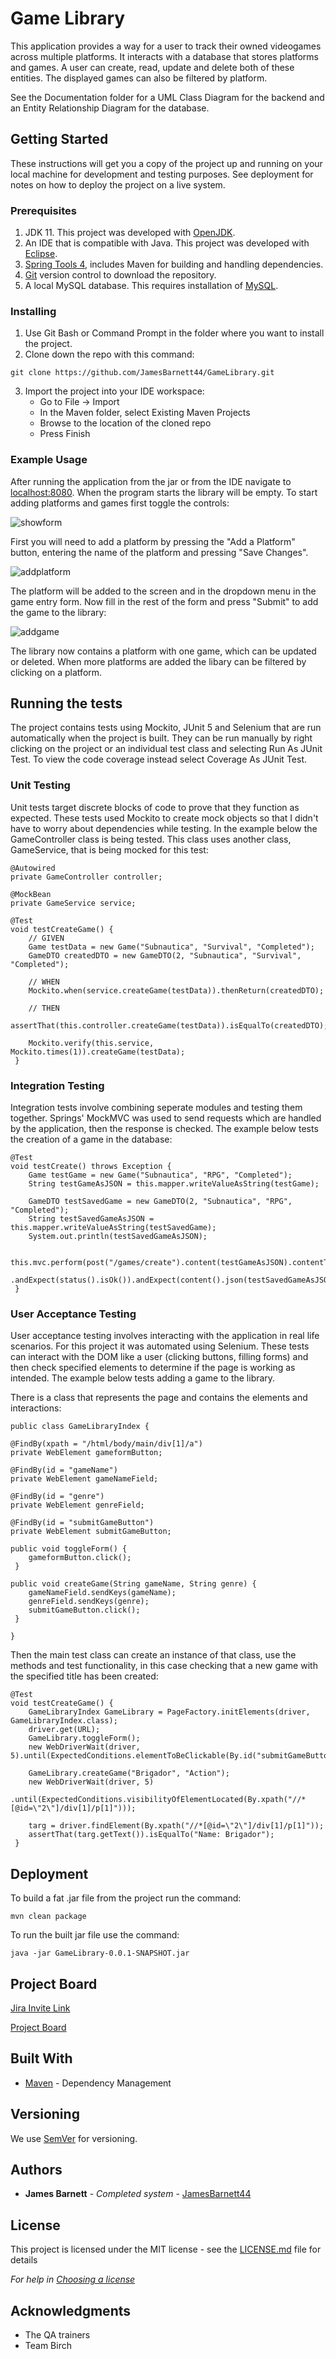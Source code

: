 # Game Library

This application provides a way for a user to track their owned videogames across multiple platforms. It interacts with a database that stores platforms and games. A user can create, read, update and delete both of these entities. The displayed games can also be filtered by platform.

See the Documentation folder for a UML Class Diagram for the backend and an Entity Relationship Diagram for the database.

## Getting Started

These instructions will get you a copy of the project up and running on your local machine for development and testing purposes. See deployment for notes on how to deploy the project on a live system.

### Prerequisites

1. JDK 11. This project was developed with [OpenJDK](https://adoptopenjdk.net/).
2. An IDE that is compatible with Java. This project was developed with [Eclipse](https://www.eclipse.org/downloads/).
3. [Spring Tools 4](https://marketplace.eclipse.org/content/spring-tools-4-aka-spring-tool-suite-4), includes Maven for building and handling dependencies.
4. [Git](https://git-scm.com/downloads) version control to download the repository.
5. A local MySQL database. This requires installation of [MySQL](https://dev.mysql.com/doc/mysql-installation-excerpt/8.0/en/installing.html).

### Installing

1. Use Git Bash or Command Prompt in the folder where you want to install the project.
2. Clone down the repo with this command:
```
git clone https://github.com/JamesBarnett44/GameLibrary.git
```
3. Import the project into your IDE workspace:
    * Go to File -> Import
    * In the Maven folder, select Existing Maven Projects
    * Browse to the location of the cloned repo
    * Press Finish

### Example Usage
After running the application from the jar or from the IDE navigate to [localhost:8080](http://localhost:8080/). When the program starts the library will be empty. To start adding platforms and games first toggle the controls:

![showform](Documentation/screenshots/showform.png)

First you will need to add a platform by pressing the "Add a Platform" button, entering the name of the platform and pressing "Save Changes".

![addplatform](Documentation/screenshots/addplatform.png)

The platform will be added to the screen and in the dropdown menu in the game entry form. Now fill in the rest of the form and press "Submit" to add the game to the library:

![addgame](Documentation/screenshots/addgame.png)

The library now contains a platform with one game, which can be updated or deleted. When more platforms are added the libary can be filtered by clicking on a platform. 

## Running the tests

The project contains tests using Mockito, JUnit 5 and Selenium that are run automatically when the project is built. They can be run manually by right clicking on the project or an individual test class and selecting Run As JUnit Test. To view the code coverage instead select Coverage As JUnit Test.

### Unit Testing 

Unit tests target discrete blocks of code to prove that they function as expected. These tests used Mockito to create mock objects so that I didn't have to worry about dependencies while testing. In the example below the GameController class is being tested. This class uses another class, GameService, that is being mocked for this test:
```
@Autowired
private GameController controller;

@MockBean
private GameService service;

@Test
void testCreateGame() {
    // GIVEN
    Game testData = new Game("Subnautica", "Survival", "Completed");
    GameDTO createdDTO = new GameDTO(2, "Subnautica", "Survival", "Completed");

    // WHEN
    Mockito.when(service.createGame(testData)).thenReturn(createdDTO);

    // THEN
    assertThat(this.controller.createGame(testData)).isEqualTo(createdDTO);

    Mockito.verify(this.service, Mockito.times(1)).createGame(testData);
 }
```

### Integration Testing 

Integration tests involve combining seperate modules and testing them together. Springs' MockMVC was used to send requests which are handled by the application, then the response is checked. The example below tests the creation of a game in the database: 
```
@Test
void testCreate() throws Exception {
    Game testGame = new Game("Subnautica", "RPG", "Completed");
    String testGameAsJSON = this.mapper.writeValueAsString(testGame);

    GameDTO testSavedGame = new GameDTO(2, "Subnautica", "RPG", "Completed");
    String testSavedGameAsJSON = this.mapper.writeValueAsString(testSavedGame);
    System.out.println(testSavedGameAsJSON);

    this.mvc.perform(post("/games/create").content(testGameAsJSON).contentType(MediaType.APPLICATION_JSON))
	.andExpect(status().isOk()).andExpect(content().json(testSavedGameAsJSON));
 }
```

### User Acceptance Testing

User acceptance testing involves interacting with the application in real life scenarios. For this project it was automated using Selenium. These tests can interact with the DOM like a user (clicking buttons, filling forms) and then check specified elements to determine if the page is working as intended. The example below tests adding a game to the library.

There is a class that represents the page and contains the elements and interactions:
```
public class GameLibraryIndex {

@FindBy(xpath = "/html/body/main/div[1]/a")
private WebElement gameformButton;

@FindBy(id = "gameName")
private WebElement gameNameField;

@FindBy(id = "genre")
private WebElement genreField;

@FindBy(id = "submitGameButton")
private WebElement submitGameButton;	

public void toggleForm() {
	gameformButton.click();
 }

public void createGame(String gameName, String genre) {
	gameNameField.sendKeys(gameName);
	genreField.sendKeys(genre);
	submitGameButton.click();
 }

}
```

Then the main test class can create an instance of that class, use the methods and test functionality, in this case checking that a new game with the specified title has been created:
```
@Test
void testCreateGame() {
    GameLibraryIndex GameLibrary = PageFactory.initElements(driver, GameLibraryIndex.class);
    driver.get(URL);
    GameLibrary.toggleForm();
    new WebDriverWait(driver, 5).until(ExpectedConditions.elementToBeClickable(By.id("submitGameButton")));

    GameLibrary.createGame("Brigador", "Action");
    new WebDriverWait(driver, 5)
	    .until(ExpectedConditions.visibilityOfElementLocated(By.xpath("//*[@id=\"2\"]/div[1]/p[1]")));

    targ = driver.findElement(By.xpath("//*[@id=\"2\"]/div[1]/p[1]"));
    assertThat(targ.getText()).isEqualTo("Name: Brigador");
 }
```

## Deployment
To build a fat .jar file from the project run the command:
```
mvn clean package
```
To run the built jar file use the command:
```
java -jar GameLibrary-0.0.1-SNAPSHOT.jar
```
## Project Board
[Jira Invite Link](https://id.atlassian.com/invite/p/jira-software?id=vSzHHcE1RkaGbTZcZZRG3Q)

[Project Board](https://jamesbarnettdemo.atlassian.net/jira/software/projects/GL/boards/7)

## Built With

* [Maven](https://maven.apache.org/) - Dependency Management

## Versioning

We use [SemVer](http://semver.org/) for versioning.

## Authors

* **James Barnett** - *Completed system* - [JamesBarnett44](https://github.com/JamesBarnett44)

## License

This project is licensed under the MIT license - see the [LICENSE.md](LICENSE.md) file for details 

*For help in [Choosing a license](https://choosealicense.com/)*

## Acknowledgments

* The QA trainers
* Team Birch
